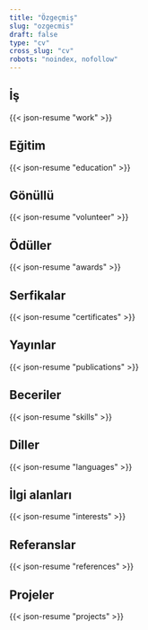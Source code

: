 ```yaml
---
title: "Özgeçmiş"
slug: "ozgecmis"
draft: false
type: "cv"
cross_slug: "cv"
robots: "noindex, nofollow"
---
```


## İş

{{< json-resume "work" >}}

## Eğitim

{{< json-resume "education" >}}

## Gönüllü

{{< json-resume "volunteer" >}}

## Ödüller

{{< json-resume "awards" >}}

## Serfikalar

{{< json-resume "certificates" >}}

## Yayınlar

{{< json-resume "publications" >}}

## Beceriler

{{< json-resume "skills" >}}

## Diller

{{< json-resume "languages" >}}

## İlgi alanları

{{< json-resume "interests" >}}

## Referanslar

{{< json-resume "references" >}}

## Projeler

{{< json-resume "projects" >}}
